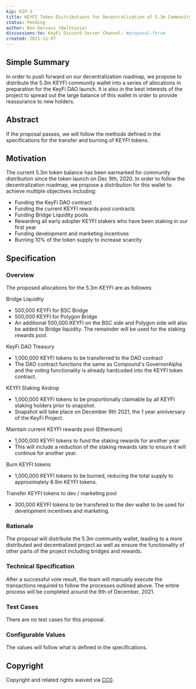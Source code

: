 ```yaml
---
kip: KIP-3
title: KEYFI Token Distributions for Decentralization of 5.3m Community Wallet and DAO initialization
status: Pending
author: Ben Gervais (@altninja)
discussions-to: KeyFi Discord Server Channel: #proposal-forum 
created: 2021-11-07
---
```


## Simple Summary
In order to push forward on our decentralization roadmap, we propose to distribute the 5.3m KEYFI community wallet into a series of allocations in preparation for the KeyFi DAO launch.  It is also in the best interests of the project to spread out the large balance of this wallet in order to provide reassurance to new holders.

## Abstract
If the proposal passes, we will follow the methods defined in the specifications for the transfer and burning of KEYFI tokens.

## Motivation
The current 5.3m token balance has been earmarked for community distribution since the token launch on Dec 9th, 2020.  In order to follow the decentralization roadmap, we propose a distribution for this wallet to achieve multiple objectives including:
* Funding the KeyFi DAO contract
* Funding the current KEYFI rewards pool contracts
* Funding Bridge Liquidity pools
* Rewarding all early adopter KEYFI stakers who have been staking in our first year
* Funding development and marketing incentives
* Burning 10% of the token supply to increase scarcity

## Specification

### Overview
The proposed allocations for the 5.3m KEYFI are as followes:

Bridge Liquidity
* 500,000 KEYFI for BSC Bridge
* 500,000 KEYFI for Polygon Bridge
* An additional 500,000 KEYFI on the BSC side and Polygon side will also be added to Bridge liquidity.  The remainder will be used for the staking rewards pool.

KeyFi DAO Treasury
* 1,000,000 KEYFI tokens to be transferred to the DAO contract
* The DAO contract functions the same as Compound's GovernorAlpha and the voting functionality is already hardcoded into the KEYFI token contract.

KEYFI Staking Airdrop
* 1,000,000 KEYFI tokens to be proportionally claimable by all KEYFI staking holders prior to snapshot.
* Snapshot will take place on December 9th 2021, the 1 year anniversary of the KeyFi Project.

Maintain current KEYFI rewards pool (Ethereum)
* 1,000,000 KEYFI tokens to fund the staking rewards for another year
* This will include a reduction of the staking rewards rate to ensure it will continue for another year.

Burn KEYFI tokens
* 1,000,000 KEYFI tokens to be burned, reducing the total supply to approximately 8.9m KEYFI tokens.

Transfer KEYFI tokens to dev / marketing pool
* 300,000 KEYFI tokens to be transfered to the dev wallet to be used for development incentives and marketing.

### Rationale
The proposal will distribute the 5.3m community wallet, leading to a more distributed and decentralized project as well as ensure the functionality of other parts of the project including bridges and rewards.  

### Technical Specification
After a successful vote result, the team will manually execute the transactions required to follow the processes outlined above.  The entire process will be completed around the 9th of December, 2021.  

### Test Cases
There are no test cases for this proposal.

### Configurable Values
The values will follow what is defined in the specifications.

## Copyright
Copyright and related rights waived via [CC0](https://creativecommons.org/publicdomain/zero/1.0/).
